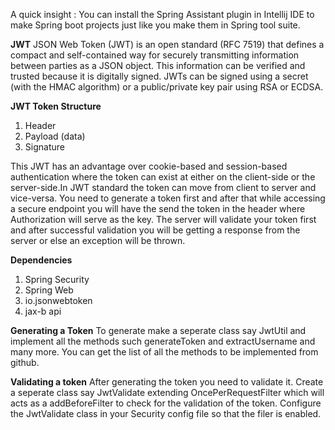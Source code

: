 A quick insight : You can install the Spring Assistant plugin in Intellij IDE to make Spring boot projects just like you make them in Spring tool suite.


**JWT**
JSON Web Token (JWT) is an open standard (RFC 7519) that defines a compact and self-contained way for securely transmitting information between parties as a JSON object. This information can be verified and trusted because it is digitally signed. JWTs can be signed using a secret (with the HMAC algorithm) or a public/private key pair using RSA or ECDSA.


**JWT Token Structure**
1. Header
2. Payload (data)
3. Signature

This JWT has an advantage over cookie-based and session-based authentication where the token can exist at either on the client-side or the server-side.In JWT standard the token can move from client to server and vice-versa. You need to generate a token first and after that while accessing a secure endpoint you will have the send the token in  the header where Authorization will serve as the key. The server will validate your token first and after successful validation you will be getting a response from the server or else an exception will be thrown.


**Dependencies**
1. Spring Security
2. Spring Web
3. io.jsonwebtoken 
4. jax-b api

**Generating a Token**
To generate make a seperate class say JwtUtil and implement all the methods such generateToken and extractUsername and many more. You can get the list of all the methods to be implemented from github.

**Validating a token**
After generating the token you need to validate it. Create a seperate class say JwtValidate extending OncePerRequestFilter which will acts as a addBeforeFilter to check for the validation of the token. Configure the JwtValidate class in your Security config file so that the filer is enabled.
